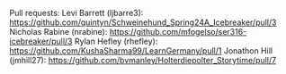 Pull requests:
Levi Barrett (ljbarre3): https://github.com/quintyn/Schweinehund_Spring24A_Icebreaker/pull/3
Nicholas Rabine (nrabine): https://github.com/mfogelso/ser316-icebreaker/pull/3
Rylan Hefley (rhefley): https://github.com/KushaSharma99/LearnGermany/pull/1
Jonathon Hill (jmhill27): https://github.com/bvmanley/Holterdiepolter_Storytime/pull/7
